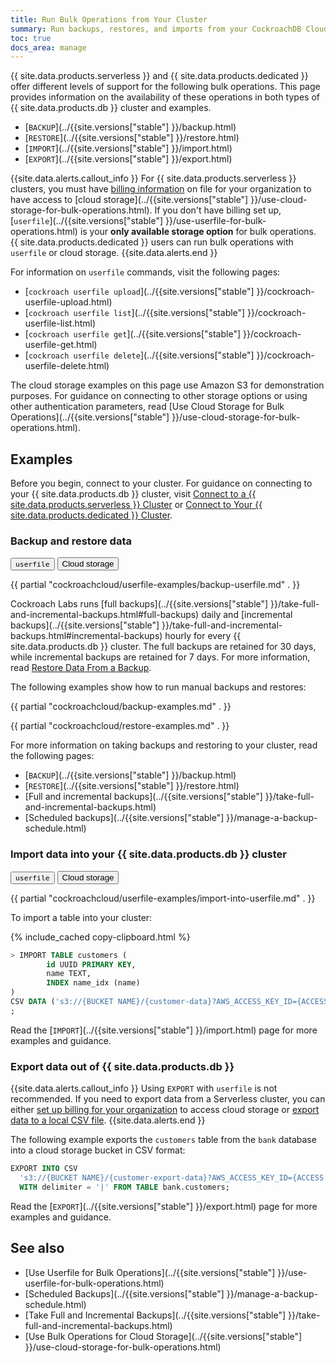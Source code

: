 ```yaml
---
title: Run Bulk Operations from Your Cluster
summary: Run backups, restores, and imports from your CockroachDB Cloud cluster.
toc: true
docs_area: manage
---
```


{{ site.data.products.serverless }} and {{ site.data.products.dedicated }} offer different levels of support for the following bulk operations. This page provides information on the availability of these operations in both types of {{ site.data.products.db }} cluster and examples.

- [`BACKUP`](../{{site.versions["stable"] }}/backup.html)
- [`RESTORE`](../{{site.versions["stable"] }}/restore.html)
- [`IMPORT`](../{{site.versions["stable"] }}/import.html)
- [`EXPORT`](../{{site.versions["stable"] }}/export.html)


{{site.data.alerts.callout_info }}
For {{ site.data.products.serverless }} clusters, you must have [billing information](billing-management.html) on file for your organization to have access to [cloud storage](../{{site.versions["stable"] }}/use-cloud-storage-for-bulk-operations.html). If you don't have billing set up, [`userfile`](../{{site.versions["stable"] }}/use-userfile-for-bulk-operations.html) is your **only available storage option** for bulk operations. {{ site.data.products.dedicated }} users can run bulk operations with `userfile` or cloud storage.
{{site.data.alerts.end }}

For information on `userfile` commands, visit the following pages:

- [`cockroach userfile upload`](../{{site.versions["stable"] }}/cockroach-userfile-upload.html)
- [`cockroach userfile list`](../{{site.versions["stable"] }}/cockroach-userfile-list.html)
- [`cockroach userfile get`](../{{site.versions["stable"] }}/cockroach-userfile-get.html)
- [`cockroach userfile delete`](../{{site.versions["stable"] }}/cockroach-userfile-delete.html)

The cloud storage examples on this page use Amazon S3 for demonstration purposes. For guidance on connecting to other storage options or using other authentication parameters, read [Use Cloud Storage for Bulk Operations](../{{site.versions["stable"] }}/use-cloud-storage-for-bulk-operations.html).

## Examples

Before you begin, connect to your cluster. For guidance on connecting to your {{ site.data.products.db }} cluster, visit [Connect to a {{ site.data.products.serverless }} Cluster](connect-to-a-serverless-cluster.html) or [Connect to Your {{ site.data.products.dedicated }} Cluster](connect-to-your-cluster.html).

### Backup and restore data

<div class="filters clearfix">
  <button class="filter-button" data-scope="userfile"><code>userfile</code></button>
  <button class="filter-button" data-scope="cloud">Cloud storage</button>
</div>

<section class="filter-content" markdown="1" data-scope="userfile">

{{ partial "cockroachcloud/userfile-examples/backup-userfile.md" . }}

</section>

<section class="filter-content" markdown="1" data-scope="cloud">

Cockroach Labs runs [full backups](../{{site.versions["stable"] }}/take-full-and-incremental-backups.html#full-backups) daily and [incremental backups](../{{site.versions["stable"] }}/take-full-and-incremental-backups.html#incremental-backups) hourly for every {{ site.data.products.db }} cluster. The full backups are retained for 30 days, while incremental backups are retained for 7 days. For more information, read [Restore Data From a Backup](../cockroachcloud/backups-page.html).

The following examples show how to run manual backups and restores:

{{ partial "cockroachcloud/backup-examples.md" . }}

{{ partial "cockroachcloud/restore-examples.md" . }}

For more information on taking backups and restoring to your cluster, read the following pages:

- [`BACKUP`](../{{site.versions["stable"] }}/backup.html)
- [`RESTORE`](../{{site.versions["stable"] }}/restore.html)
- [Full and incremental backups](../{{site.versions["stable"] }}/take-full-and-incremental-backups.html)
- [Scheduled backups](../{{site.versions["stable"] }}/manage-a-backup-schedule.html)

</section>

### Import data into your {{ site.data.products.db }} cluster

<div class="filters clearfix">
  <button class="filter-button" data-scope="userfile"><code>userfile</code></button>
  <button class="filter-button" data-scope="cloud">Cloud storage</button>
</div>

<section class="filter-content" markdown="1" data-scope="userfile">

{{ partial "cockroachcloud/userfile-examples/import-into-userfile.md" . }}

</section>

<section class="filter-content" markdown="1" data-scope="cloud">

To import a table into your cluster:

{% include_cached copy-clipboard.html %}
~~~ sql
> IMPORT TABLE customers (
		id UUID PRIMARY KEY,
		name TEXT,
		INDEX name_idx (name)
)
CSV DATA ('s3://{BUCKET NAME}/{customer-data}?AWS_ACCESS_KEY_ID={ACCESS KEY}&AWS_SECRET_ACCESS_KEY={SECRET ACCESS KEY}')
;
~~~

Read the [`IMPORT`](../{{site.versions["stable"] }}/import.html) page for more examples and guidance.

</section>

### Export data out of {{ site.data.products.db }}

{{site.data.alerts.callout_info }}
Using `EXPORT` with `userfile` is not recommended. If you need to export data from a Serverless cluster, you can either [set up billing for your organization](billing-management.html) to access cloud storage or [export data to a local CSV file](migrate-from-serverless-to-dedicated.html#step-1-export-data-to-a-local-csv-file).
{{site.data.alerts.end }}

The following example exports the `customers` table from the `bank` database into a cloud storage bucket in CSV format:

~~~sql
EXPORT INTO CSV
  's3://{BUCKET NAME}/{customer-export-data}?AWS_ACCESS_KEY_ID={ACCESS KEY}&AWS_SECRET_ACCESS_KEY={SECRET ACCESS KEY}'
  WITH delimiter = '|' FROM TABLE bank.customers;
~~~

Read the [`EXPORT`](../{{site.versions["stable"] }}/export.html) page for more examples and guidance.

## See also

- [Use Userfile for Bulk Operations](../{{site.versions["stable"] }}/use-userfile-for-bulk-operations.html)
- [Scheduled Backups](../{{site.versions["stable"] }}/manage-a-backup-schedule.html)
- [Take Full and Incremental Backups](../{{site.versions["stable"] }}/take-full-and-incremental-backups.html)
- [Use Bulk Operations for Cloud Storage](../{{site.versions["stable"] }}/use-cloud-storage-for-bulk-operations.html)
